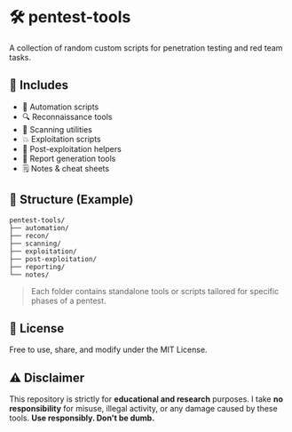 # 🛠️ pentest-tools

A collection of random custom scripts for penetration testing and red team tasks.

## 📌 Includes

* 🔁 Automation scripts
* 🔍 Reconnaissance tools
* 📡 Scanning utilities
* 💥 Exploitation scripts
* 🩻 Post-exploitation helpers
* 📄 Report generation tools
* 🗒️ Notes & cheat sheets

## 📂 Structure (Example)

```
pentest-tools/
├── automation/
├── recon/
├── scanning/
├── exploitation/
├── post-exploitation/
├── reporting/
└── notes/
```

> Each folder contains standalone tools or scripts tailored for specific phases of a pentest.

## 🧾 License

Free to use, share, and modify under the MIT License.

## ⚠️ Disclaimer

This repository is strictly for **educational and research** purposes.
I take **no responsibility** for misuse, illegal activity, or any damage caused by these tools.
**Use responsibly. Don't be dumb.**

